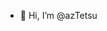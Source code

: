 - 👋 Hi, I’m @azTetsu

<!---
azTetsu/azTetsu is a ✨ special ✨ repository because its `README.md` (this file) appears on your GitHub profile.
You can click the Preview link to take a look at your changes.
--->
